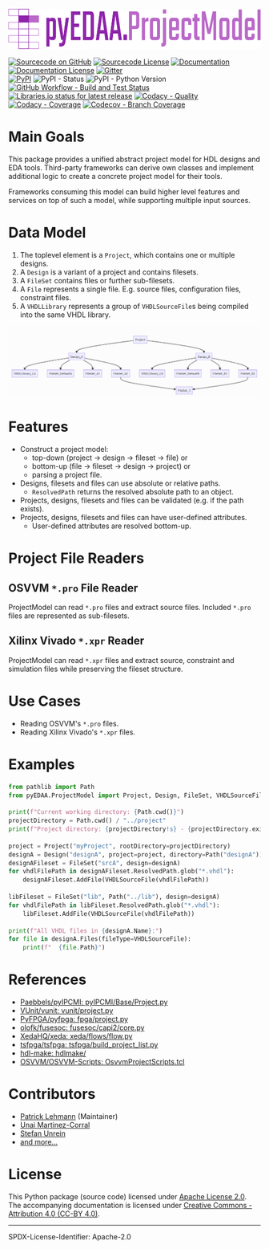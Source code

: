 <p align="center">
  <a title="edaa-org.github.io/pySVModel" href="https://edaa-org.github.io/pyEDAA.ProjectModel"><img height="80px" src="doc/_static/logo_on_dark.svg"/></a>
</p>

[![Sourcecode on GitHub](https://img.shields.io/badge/pyEDAA-ProjectModel-ab47bc.svg?longCache=true&style=flat-square&logo=github&longCache=true&logo=GitHub&labelColor=6a1b9a)](https://GitHub.com/edaa-org/pyEDAA.ProjectModel)
[![Sourcecode License](https://img.shields.io/pypi/l/pyEDAA.ProjectModel?longCache=true&style=flat-square&logo=Apache&label=code)](LICENSE.md)
[![Documentation](https://img.shields.io/website?longCache=true&style=flat-square&label=edaa-org.github.io%2FpyEDAA.ProjectModel&logo=GitHub&logoColor=fff&up_color=blueviolet&up_message=Read%20now%20%E2%9E%9A&url=https%3A%2F%2Fedaa-org.github.io%2FpyEDAA.ProjectModel%2Findex.html)](https://edaa-org.github.io/pyEDAA.ProjectModel/)
[![Documentation License](https://img.shields.io/badge/doc-CC--BY%204.0-green?longCache=true&style=flat-square&logo=CreativeCommons&logoColor=fff)](LICENSE.md)
[![Gitter](https://img.shields.io/badge/chat-on%20gitter-4db797.svg?longCache=true&style=flat-square&logo=gitter&logoColor=e8ecef)](https://gitter.im/hdl/community)  
[![PyPI](https://img.shields.io/pypi/v/pyEDAA.ProjectModel?longCache=true&style=flat-square&logo=PyPI&logoColor=FBE072)](https://pypi.org/project/pyEDAA.ProjectModel/)
![PyPI - Status](https://img.shields.io/pypi/status/pyEDAA.ProjectModel?longCache=true&style=flat-square&logo=PyPI&logoColor=FBE072)
![PyPI - Python Version](https://img.shields.io/pypi/pyversions/pyEDAA.ProjectModel?longCache=true&style=flat-square&logo=PyPI&logoColor=FBE072)  
[![GitHub Workflow - Build and Test Status](https://img.shields.io/github/workflow/status/edaa-org/pyEDAA.ProjectModel/Pipeline/main?longCache=true&style=flat-square&label=Build%20and%20test&logo=GitHub%20Actions&logoColor=FFFFFF)](https://GitHub.com/edaa-org/pyEDAA.ProjectModel/actions/workflows/Pipeline.yml)
[![Libraries.io status for latest release](https://img.shields.io/librariesio/release/pypi/pyEDAA.ProjectModel?longCache=true&style=flat-square&logo=Libraries.io&logoColor=fff)](https://libraries.io/github/edaa-org/pyEDAA.ProjectModel)
[![Codacy - Quality](https://img.shields.io/codacy/grade/c2635df20fa840bc85639ca2fa1d9cb4?longCache=true&style=flat-square&logo=Codacy)](https://www.codacy.com/manual/edaa-org/pyEDAA.ProjectModel)
[![Codacy - Coverage](https://img.shields.io/codacy/coverage/c2635df20fa840bc85639ca2fa1d9cb4?longCache=true&style=flat-square&logo=Codacy)](https://www.codacy.com/manual/edaa-org/pyEDAA.ProjectModel)
[![Codecov - Branch Coverage](https://img.shields.io/codecov/c/github/edaa-org/pyEDAA.ProjectModel?longCache=true&style=flat-square&logo=Codecov)](https://codecov.io/gh/edaa-org/pyEDAA.ProjectModel)

<!--
[![Dependent repos (via libraries.io)](https://img.shields.io/librariesio/dependent-repos/pypi/pyEDAA.ProjectModel?longCache=true&style=flat-square&logo=GitHub)](https://github.com/edaa-org/pyEDAA.ProjectModel/network/dependents)
[![Requires.io](https://img.shields.io/requires/github/edaa-org/pyEDAA.ProjectModel?longCache=true&style=flat-square)](https://requires.io/github/edaa-org/pyEDAA.ProjectModel/requirements/?branch=main)
[![Libraries.io SourceRank](https://img.shields.io/librariesio/sourcerank/pypi/pyEDAA.ProjectModel)](https://libraries.io/github/edaa-org/pyEDAA.ProjectModel/sourcerank)  
-->

# Main Goals

This package provides a unified abstract project model for HDL designs and EDA tools.
Third-party frameworks can derive own classes and implement additional logic to create
a concrete project model for their tools.

Frameworks consuming this model can build higher level features and services on top of
such a model, while supporting multiple input sources.

# Data Model

1. The toplevel element is a `Project`, which contains one or multiple designs.
2. A `Design` is a variant of a project and contains filesets.
3. A `FileSet` contains files or further sub-filesets.
4. A `File` represents a single file. E.g. source files, configuration files, constraint files.
5. A `VHDLLibrary` represents a group of `VHDLSourceFile`s being compiled into the same VHDL library.

![img.png](doc/datamodel.png)

# Features

* Construct a project model:  
  * top-down (project &rarr; design &rarr; fileset &rarr; file) or
  * bottom-up (file &rarr; fileset &rarr; design &rarr; project) or
  * parsing a project file.
* Designs, filesets and files can use absolute or relative paths.
  * `ResolvedPath` returns the resolved absolute path to an object.
* Projects, designs, filesets and files can be validated (e.g. if the path exists).
* Projects, designs, filesets and files can have user-defined attributes.
  * User-defined attributes are resolved bottom-up.


# Project File Readers

## OSVVM `*.pro` File Reader

ProjectModel can read `*.pro` files and extract source files. Included `*.pro` files
are represented as sub-filesets.

## Xilinx Vivado `*.xpr` Reader

ProjectModel can read `*.xpr` files and extract source, constraint and simulation
files while preserving the fileset structure.

# Use Cases
* Reading OSVVM's `*.pro` files.
* Reading Xilinx Vivado's `*.xpr` files.


# Examples

```python
from pathlib import Path
from pyEDAA.ProjectModel import Project, Design, FileSet, VHDLSourceFile

print(f"Current working directory: {Path.cwd()}")
projectDirectory = Path.cwd() / "../project"
print(f"Project directory: {projectDirectory!s} - {projectDirectory.exists()}")

project = Project("myProject", rootDirectory=projectDirectory)
designA = Design("designA", project=project, directory=Path("designA"))
designAFileset = FileSet("srcA", design=designA)
for vhdlFilePath in designAFileset.ResolvedPath.glob("*.vhdl"):
	designAFileset.AddFile(VHDLSourceFile(vhdlFilePath))

libFileset = FileSet("lib", Path("../lib"), design=designA)
for vhdlFilePath in libFileset.ResolvedPath.glob("*.vhdl"):
	libFileset.AddFile(VHDLSourceFile(vhdlFilePath))

print(f"All VHDL files in {designA.Name}:")
for file in designA.Files(fileType=VHDLSourceFile):
	print(f"  {file.Path}")
```


# References

* [Paebbels/pyIPCMI: pyIPCMI/Base/Project.py](https://GitHub.com/Paebbels/pyIPCMI/blob/master/pyIPCMI/Base/Project.py)
* [VUnit/vunit: vunit/project.py](https://GitHub.com/VUnit/vunit/blob/master/vunit/project.py)
* [PyFPGA/pyfpga: fpga/project.py](https://GitHub.com/PyFPGA/pyfpga/blob/main/fpga/project.py)
* [olofk/fusesoc: fusesoc/capi2/core.py](https://GitHub.com/olofk/fusesoc/blob/master/fusesoc/capi2/core.py)
* [XedaHQ/xeda: xeda/flows/flow.py](https://GitHub.com/XedaHQ/xeda/blob/master/xeda/flows/flow.py)
* [tsfpga/tsfpga: tsfpga/build_project_list.py](https://gitlab.com/tsfpga/tsfpga/-/blob/master/tsfpga/build_project_list.py)
* [hdl-make: hdlmake/](https://ohwr.org/project/hdl-make/tree/master/hdlmake)
* [OSVVM/OSVVM-Scripts: OsvvmProjectScripts.tcl](https://GitHub.com/OSVVM/OSVVM-Scripts/blob/master/OsvvmProjectScripts.tcl)



# Contributors

* [Patrick Lehmann](https://GitHub.com/Paebbels) (Maintainer)
* [Unai Martinez-Corral](https://GitHub.com/umarcor)
* [Stefan Unrein](https://GitHub.com/stefanunrein)
* [and more...](https://GitHub.com/edaa-org/pyEDAA.ProjectModel/graphs/contributors)


# License

This Python package (source code) licensed under [Apache License 2.0](LICENSE.md).  
The accompanying documentation is licensed under [Creative Commons - Attribution 4.0 (CC-BY 4.0)](doc/Doc-License.rst).

-------------------------
SPDX-License-Identifier: Apache-2.0
